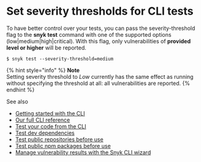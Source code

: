 # Set severity thresholds for CLI tests

To have better control over your tests, you can pass the severity-threshold flag to the **snyk test** command with one of the supported options \(low\|medium\|high\|critical\). With this flag, only vulnerabilities of **provided level or higher** will be reported.

```text
$ snyk test --severity-threshold=medium
```

{% hint style="info" %}
**Note**  
Setting severity threshold to _Low_ currently has the same effect as running without specifying the threshold at all: all vulnerabilities are reported.
{% endhint %}

See also

* [Getting started with the CLI](https://support.snyk.io/hc/articles/360003812458#UUID-19fc37f2-b686-11ed-b85c-4789e90c8dfc)
* [Our full CLI reference](https://support.snyk.io/hc/articles/360003812578#UUID-c88e66cf-431c-9ab1-d388-a8f82991c6e0)
* [Test your code from the CLI](https://support.snyk.io/hc/articles/360003812478#UUID-2e8464f9-1d8a-5f79-466d-2ca5c5cf9f22)
* [Test dev dependencies](https://support.snyk.io/hc/articles/360003812478#UUID-1070ae3e-5f30-cb4e-6350-a1c3f5c67511)
* [Test public repositories before use](https://support.snyk.io/hc/articles/360003851277#UUID-ba99a73f-110d-1f1d-9e7a-1bad66bf0996)
* [Test public npm packages before use](https://support.snyk.io/hc/articles/360003812498#UUID-0ab434a8-c1b5-873d-cbf6-7a61a07c4ad8)
* [Manage vulnerability results with the Snyk CLI wizard](https://support.snyk.io/hc/articles/360003851357#UUID-b401cc8a-a55a-2b74-d9e5-c92dd49ed58c)

